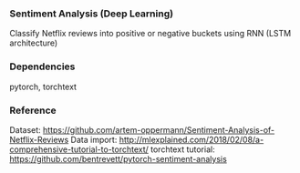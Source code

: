 ### Sentiment Analysis (Deep Learning)

Classify Netflix reviews into positive or negative buckets using RNN (LSTM architecture)

### Dependencies
pytorch, torchtext

### Reference
Dataset: https://github.com/artem-oppermann/Sentiment-Analysis-of-Netflix-Reviews
Data import: http://mlexplained.com/2018/02/08/a-comprehensive-tutorial-to-torchtext/
torchtext tutorial: https://github.com/bentrevett/pytorch-sentiment-analysis

